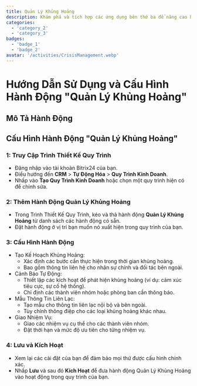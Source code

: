 ```yaml
---
title: Quản Lý Khủng Hoảng
description: Khám phá và tích hợp các ứng dụng bên thứ ba để nâng cao hoạt động kinh doanh của bạn.
categories: 
  - 'category_2'
  - 'category_3'
badges: 
  - 'badge_1'
  - 'badge_2'
avatar: '/activities/CrisisManagement.webp'
---
```

# Hướng Dẫn Sử Dụng và Cấu Hình Hành Động "Quản Lý Khủng Hoảng"

## Mô Tả Hành Động

## **Cấu Hình Hành Động "Quản Lý Khủng Hoảng"**

### 1: Truy Cập Trình Thiết Kế Quy Trình
- Đăng nhập vào tài khoản Bitrix24 của bạn.
- Điều hướng đến **CRM** > **Tự Động Hóa** > **Quy Trình Kinh Doanh**.
- Nhấp vào **Tạo Quy Trình Kinh Doanh** hoặc chọn một quy trình hiện có để chỉnh sửa.

### 2: Thêm Hành Động Quản Lý Khủng Hoảng
- Trong Trình Thiết Kế Quy Trình, kéo và thả hành động **Quản Lý Khủng Hoảng** từ danh sách các hành động có sẵn.
- Đặt hành động ở vị trí bạn muốn nó xuất hiện trong quy trình của bạn.

### 3: Cấu Hình Hành Động
- Tạo Kế Hoạch Khủng Hoảng:
  - Xác định các bước cần thực hiện trong thời gian khủng hoảng.
  - Bao gồm thông tin liên hệ cho nhân sự chính và đối tác bên ngoài.
- Cảnh Báo Tự Động:
  - Thiết lập các kích hoạt để phát hiện khủng hoảng (ví dụ: cảm xúc tiêu cực, sự cố hệ thống).
  - Chỉ định các thành viên nhóm hoặc phòng ban cần thông báo.
- Mẫu Thông Tin Liên Lạc:
  - Tạo mẫu cho thông tin liên lạc nội bộ và bên ngoài.
  - Tùy chỉnh thông điệp cho các loại khủng hoảng khác nhau.
- Giao Nhiệm Vụ:
  - Giao các nhiệm vụ cụ thể cho các thành viên nhóm.
  - Đặt thời hạn và mức độ ưu tiên cho từng nhiệm vụ.

### 4: Lưu và Kích Hoạt
- Xem lại các cài đặt của bạn để đảm bảo mọi thứ được cấu hình chính xác.
- Nhấp **Lưu** và sau đó **Kích Hoạt** để đưa hành động Quản Lý Khủng Hoảng vào hoạt động trong quy trình của bạn.